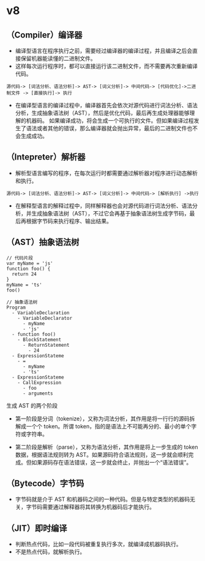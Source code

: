 # v8

## （Compiler）编译器
- 编译型语言在程序执行之前，需要经过编译器的编译过程，并且编译之后会直接保留机器能读懂的二进制文件。
- 这样每次运行程序时，都可以直接运行该二进制文件，而不需要再次重新编译代码。
```JS
源代码-> [词法分析、语法分析]-> AST-> [词义分析]-> 中间代码-> [代码优化]->二进制文件 -> [直接执行]-> 执行
```

- 在编译型语言的编译过程中，编译器首先会依次对源代码进行词法分析、语法分析，生成抽象语法树（AST），然后是优化代码，最后再生成处理器能够理解的机器码。
如果编译成功，将会生成一个可执行的文件。但如果编译过程发生了语法或者其他的错误，那么编译器就会抛出异常，最后的二进制文件也不会生成成功。

## （Intepreter）解析器
- 解析型语言编写的程序，在每次运行时都需要通过解析器对程序进行动态解析和执行。
```JS
源代码-> [词法分析、语法分析]-> AST-> [词义分析]-> 中间代码-> [解析执行] ->执行
```
- 在解释型语言的解释过程中，同样解释器也会对源代码进行词法分析、语法分析，并生成抽象语法树（AST），不过它会再基于抽象语法树生成字节码，最后再根据字节码来执行程序、输出结果。

## （AST）抽象语法树

```JS
// 代码片段
var myName = 'js'
function foo() {
  return 24
}
myName = 'ts'
foo()

// 抽象语法树
Program
  - VariableDeclaration
    - VariableDeclarator
      - myName
      - 'js'
  - function foo()
    - BlockStatement
      - ReturnStatement
        - 24
  - ExpressionStateme
    - =
      - myName
      - 'ts'
  - ExpressionStateme
    - CallExpression
      - foo
      - arguments
```

生成 AST 的两个阶段
- 第一阶段是分词（tokenize），又称为词法分析，其作用是将一行行的源码拆解成一个个 token。所谓 token，指的是语法上不可能再分的、最小的单个字符或字符串。

- 第二阶段是解析（parse），又称为语法分析，其作用是将上一步生成的 token 数据，根据语法规则转为 AST。如果源码符合语法规则，这一步就会顺利完成。但如果源码存在语法错误，这一步就会终止，并抛出一个“语法错误”。


## （Bytecode）字节码
- 字节码就是介于 AST 和机器码之间的一种代码。但是与特定类型的机器码无关，字节码需要通过解释器将其转换为机器码后才能执行。

## （JIT）即时编译
- 判断热点代码，比如一段代码被重复执行多次，就编译成机器码执行。
- 不是热点代码，就解析执行。
